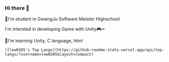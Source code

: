 ### Hi there 👋

🏫I'm student in GwangJu Software Meister Highschool  

I'm intersted in developing Game with Unity🎮✏  

📘I'm learning Unity, C language, html  


    ![lew0205's Top Langs](https://github-readme-stats.vercel.app/api/top-langs/?username=lew0205&layout=compact)
